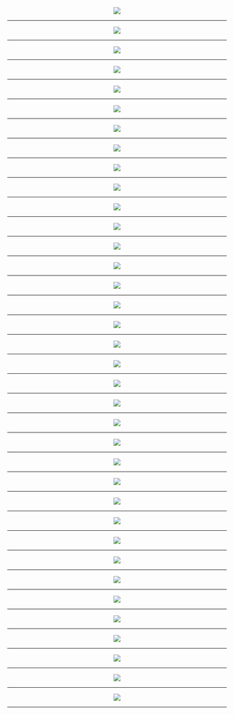 
<div align='center'>
<img src='http://gfw-breaker.win/pdf/1400zx/p001.png'/><hr/>
<img src='http://gfw-breaker.win/pdf/1400zx/p002.png'/><hr/>
<img src='http://gfw-breaker.win/pdf/1400zx/p003.png'/><hr/>
<img src='http://gfw-breaker.win/pdf/1400zx/p004.png'/><hr/>
<img src='http://gfw-breaker.win/pdf/1400zx/p005.png'/><hr/>
<img src='http://gfw-breaker.win/pdf/1400zx/p006.png'/><hr/>
<img src='http://gfw-breaker.win/pdf/1400zx/p007.png'/><hr/>
<img src='http://gfw-breaker.win/pdf/1400zx/p008.png'/><hr/>
<img src='http://gfw-breaker.win/pdf/1400zx/p009.png'/><hr/>
<img src='http://gfw-breaker.win/pdf/1400zx/p010.png'/><hr/>
<img src='http://gfw-breaker.win/pdf/1400zx/p011.png'/><hr/>
<img src='http://gfw-breaker.win/pdf/1400zx/p012.png'/><hr/>
<img src='http://gfw-breaker.win/pdf/1400zx/p013.png'/><hr/>
<img src='http://gfw-breaker.win/pdf/1400zx/p014.png'/><hr/>
<img src='http://gfw-breaker.win/pdf/1400zx/p015.png'/><hr/>
<img src='http://gfw-breaker.win/pdf/1400zx/p016.png'/><hr/>
<img src='http://gfw-breaker.win/pdf/1400zx/p017.png'/><hr/>
<img src='http://gfw-breaker.win/pdf/1400zx/p018.png'/><hr/>
<img src='http://gfw-breaker.win/pdf/1400zx/p019.png'/><hr/>
<img src='http://gfw-breaker.win/pdf/1400zx/p020.png'/><hr/>
<img src='http://gfw-breaker.win/pdf/1400zx/p021.png'/><hr/>
<img src='http://gfw-breaker.win/pdf/1400zx/p022.png'/><hr/>
<img src='http://gfw-breaker.win/pdf/1400zx/p023.png'/><hr/>
<img src='http://gfw-breaker.win/pdf/1400zx/p024.png'/><hr/>
<img src='http://gfw-breaker.win/pdf/1400zx/p025.png'/><hr/>
<img src='http://gfw-breaker.win/pdf/1400zx/p026.png'/><hr/>
<img src='http://gfw-breaker.win/pdf/1400zx/p027.png'/><hr/>
<img src='http://gfw-breaker.win/pdf/1400zx/p028.png'/><hr/>
<img src='http://gfw-breaker.win/pdf/1400zx/p029.png'/><hr/>
<img src='http://gfw-breaker.win/pdf/1400zx/p030.png'/><hr/>
<img src='http://gfw-breaker.win/pdf/1400zx/p031.png'/><hr/>
<img src='http://gfw-breaker.win/pdf/1400zx/p032.png'/><hr/>
<img src='http://gfw-breaker.win/pdf/1400zx/p033.png'/><hr/>
<img src='http://gfw-breaker.win/pdf/1400zx/p034.png'/><hr/>
<img src='http://gfw-breaker.win/pdf/1400zx/p035.png'/><hr/>
<img src='http://gfw-breaker.win/pdf/1400zx/p036.png'/><hr/>
</div>
